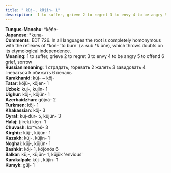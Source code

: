 ```yaml
---
title: " küj-, küjin- 1"
description:  1 to suffer, grieve 2 to regret 3 to envy 4 to be angry 5 to offend 6 grief, sorrow
---
```


<strong>Tungus-Manchu</strong>:  *kēńe-<br>
<strong>Japanese</strong>:  *kuna-<br>
<strong>Comments</strong>:  EDT 726. In all languages the root is completely homonymous with the reflexes of *köń- 'to burn' (v. sub *k`ùńe), which throws doubts on its etymological independence.<br>
<strong>Meaning</strong>:  1 to suffer, grieve 2 to regret 3 to envy 4 to be angry 5 to offend 6 grief, sorrow<br>
<strong>Russian meaning</strong>:  1 страдать, горевать 2 жалеть 3 завидовать 4 гневаться 5 обижать 6 печаль<br>
<strong>Karakhanid</strong>:  küj- ~ köj-<br>
<strong>Tatar</strong>:  köjü-, köjen- 1<br>
<strong>Uzbek</strong>:  kuj-, kujin- 1<br>
<strong>Uighur</strong>:  köj-, köjün- 1<br>
<strong>Azerbaidzhan</strong>:  göjnä- 2<br>
<strong>Turkmen</strong>:  köj- 1<br>
<strong>Khakassian</strong>:  köj- 3<br>
<strong>Oyrat</strong>:  küj-dür- 5, küjün- 3<br>
<strong>Halaj</strong>:  (jirek) kie̯n- 1<br>
<strong>Chuvash</strong>:  kǝʷvǝś- 3<br>
<strong>Kirghiz</strong>:  küj-, küjün- 1<br>
<strong>Kazakh</strong>:  küj-, küjin- 1<br>
<strong>Noghai</strong>:  küj-, küjün- 1<br>
<strong>Bashkir</strong>:  köj- 1, köjönös 6<br>
<strong>Balkar</strong>:  küj-, küjün- 1, küjük 'envious'<br>
<strong>Karakalpak</strong>:  küj-, küjin- 1<br>
<strong>Kumyk</strong>:  güj- 1<br>



